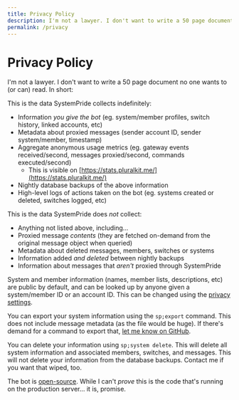```yaml
---
title: Privacy Policy
description: I'm not a lawyer. I don't want to write a 50 page document no one wants to (or can) read. It's short, I promise.
permalink: /privacy
---
```


# Privacy Policy

I'm not a lawyer. I don't want to write a 50 page document no one wants to (or can) read. In short:

This is the data SystemPride collects indefinitely:
* Information *you give the bot* (eg. system/member profiles, switch history, linked accounts, etc)
* Metadata about proxied messages (sender account ID, sender system/member, timestamp)
* Aggregate anonymous usage metrics (eg. gateway events received/second, messages proxied/second, commands executed/second)
  * This is visible on [https://stats.pluralkit.me/](https://stats.pluralkit.me/)
* Nightly database backups of the above information
* High-level logs of actions taken on the bot (eg. systems created or deleted, switches logged, etc)

This is the data SystemPride does *not* collect:
* Anything not listed above, including...
* Proxied message *contents* (they are fetched on-demand from the original message object when queried)
* Metadata about deleted messages, members, switches or systems
* Information added *and deleted* between nightly backups
* Information about messages that *aren't* proxied through SystemPride

System and member information (names, member lists, descriptions, etc) are public by default, and can be looked up by anyone given a system/member ID or an account ID. This can be changed using the [privacy settings](/guide#privacy). 

You can export your system information using the `sp;export` command. This does not include message metadata (as the file would be huge). If there's demand for a command to export that, [let me know on GitHub](https://github.com/sakurascoding/SystemPride/issues).

You can delete your information using `sp;system delete`. This will delete all system information and associated members, switches, and messages. This will not delete your information from the database backups. Contact me if you want that wiped, too.

The bot is [open-source](https://github.com/sakurascoding/SystemPride). While I can't *prove* this is the code that's running on the production server... it is, promise.
